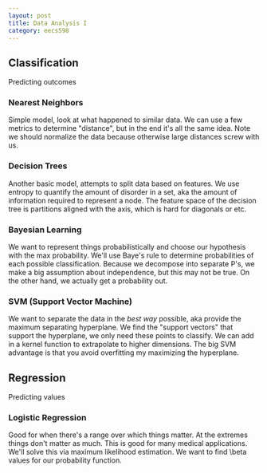 ```yaml
---
layout: post
title: Data Analysis I 
category: eecs598
---
```

## Classification
Predicting outcomes

### Nearest Neighbors
Simple model, look at what happened to similar data. We can use a few metrics to determine "distance", but in the end it's all the same idea. Note we should normalize the data because otherwise large distances screw with us.

### Decision Trees
Another basic model, attempts to split data based on features. We use entropy to quantify the amount of disorder in a set, aka the amount of information required to represent a node. The feature space of the decision tree is partitions aligned with the axis, which is hard for diagonals or etc.

### Bayesian Learning
We want to represent things probabilistically and choose our hypothesis with the max probability. We'll use Baye's rule to determine probabilities of each possible classification. Because we decompose into separate P's, we make a big assumption about independence, but this may not be true. On the other hand, we actually get a probability out.

### SVM (Support Vector Machine)
We want to separate the data in the *best way* possible, aka provide the maximum separating hyperplane. We find the "support vectors" that support the hyperplane, we only need these points to classify. We can add in a kernel function to extrapolate to higher dimensions. The big SVM advantage is that you avoid overfitting my maximizing the hyperplane.

## Regression
Predicting values

### Logistic Regression
Good for when there's a range over which things matter. At the extremes things don't matter as much. This is good for many medical applications. We'll solve this via maximum likelihood estimation. We want to find \beta values for our probability function.

